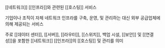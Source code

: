 [[네트워크]] [[인프라]]와 관련된 [[호스팅]] 서비스

기업이나 조직이 자체 네트워크 인프라를 구축, 운영, 및 관리하는 대신 외부 공급업체에 의해 제공되는 서비스

주로 [[데이터 센터]], [[서버]], [[라우터]], [[스위치]], 백업 시설, [[보안]] 및 [[연결성]]을 포함한 [[네트워크]] [[인프라]]의 [[호스팅]] 및 관리를 의미